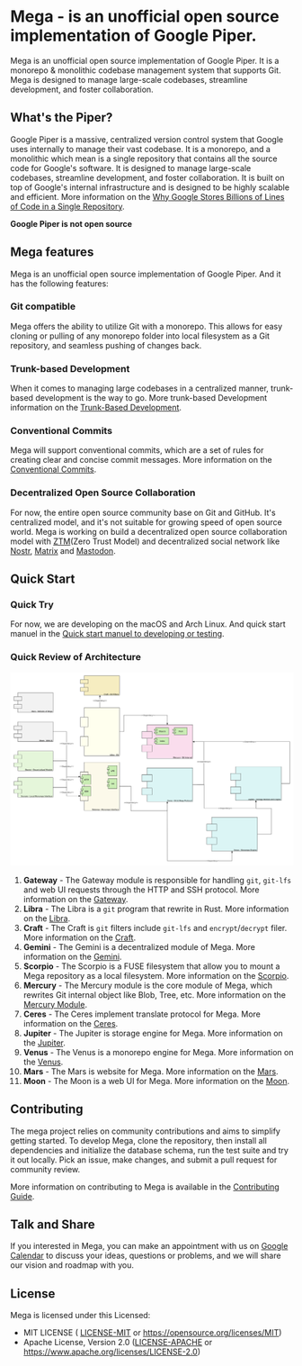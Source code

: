 # Mega - is an unofficial open source implementation of Google Piper.

Mega is an unofficial open source implementation of Google Piper. It is a monorepo & monolithic codebase management system that supports Git. Mega is designed to manage large-scale codebases, streamline development, and foster collaboration.

## What's the Piper?

Google Piper is a massive, centralized version control system that Google uses internally to manage their vast codebase. It is a monorepo, and a monolithic which mean is a single repository that contains all the source code for Google's software. It is designed to manage large-scale codebases, streamline development, and foster collaboration. It is built on top of Google's internal infrastructure and is designed to be highly scalable and efficient. More information on the [Why Google Stores Billions of Lines of Code in a Single Repository](https://cacm.acm.org/magazines/2016/7/204032-why-google-stores-billions-of-lines-of-code-in-a-single-repository/fulltext).

**Google Piper is not open source**

## Mega features

Mega is an unofficial open source implementation of Google Piper. And it has the following features:

### Git compatible

Mega offers the ability to utilize Git with a monorepo. This allows for easy cloning or pulling of any monorepo folder into local filesystem as a Git repository, and seamless pushing of changes back. 

### Trunk-based Development

When it comes to managing large codebases in a centralized manner, trunk-based development is the way to go. More trunk-based Development information on the [Trunk-Based Development](https://trunkbaseddevelopment.com/).

### Conventional Commits

Mega will support conventional commits, which are a set of rules for creating clear and concise commit messages.  More information on the [Conventional Commits](https://www.conventionalcommits.org/).

### Decentralized Open Source Collaboration

For now, the entire open source community base on Git and GitHub. It's centralized model, and it's not suitable for growing speed of open source world. Mega is working on build a decentralized open source collaboration model with [ZTM](https://github.com/flomesh-io/ztm)(Zero Trust Model) and decentralized social network like [Nostr](https://nostr.com), [Matrix](https://matrix.org) and [Mastodon](https://joinmastodon.org).

## Quick Start

### Quick Try

For now, we are developing on the macOS and Arch Linux. And quick start manuel in the [Quick start manuel to developing or testing](docs/development.md#quick-start-manuel-to-developing-or-testing).

### Quick Review of Architecture

![Mega Architect](docs/images/architect.svg)

1. **Gateway** - The Gateway module is responsible for handling `git`, `git-lfs` and web UI requests through the HTTP and SSH protocol. More information on the [Gateway](gateway/README.md).
2. **Libra** - The Libra is a `git` program that rewrite in Rust. More information on the [Libra](libra/README.md).
3. **Craft** - The Craft is `git` filters include `git-lfs` and `encrypt`/`decrypt` filer. More information on the [Craft](craft/README.md).
4. **Gemini** - The Gemini is a decentralized module of Mega. More information on the [Gemini](gemini/README.md).
5. **Scorpio** - The Scorpio is a FUSE filesystem that allow you to mount a Mega repository as a local filesystem. More information on the [Scorpio](scorpio/README.md).
6. **Mercury** - The Mercury module is the core module of Mega, which rewrites Git internal object like Blob, Tree, etc. More information on the [Mercury Module](mercury/README.md).
7. **Ceres** - The Ceres implement translate protocol for Mega. More information on the [Ceres](ceres/README.md).
8. **Jupiter** - The Jupiter is storage engine for Mega. More information on the [Jupiter](jupiter/README.md).
9. **Venus** - The Venus is a monorepo engine for Mega. More information on the [Venus](venus/README.md).
10. **Mars** - The Mars is website for Mega. More information on the [Mars](mars/README.md).
11. **Moon** - The Moon is a web UI for Mega. More information on the [Moon](moon/README.md).


## Contributing

The mega project relies on community contributions and aims to simplify getting started. To develop Mega, clone the repository, then install all dependencies and initialize the database schema, run the test suite and try it out locally. Pick an issue, make changes, and submit a pull request for community review.

More information on contributing to Mega is available in the [Contributing Guide](docs/contributing.md).

## Talk and Share

If you interested in Mega, you can make an appointment with us on [Google Calendar](https://calendar.app.google/QuBf2sdmf68wVYWL7) to discuss your ideas, questions or problems, and we will share our vision and roadmap with you.

## License

Mega is licensed under this Licensed:

- MIT LICENSE ( [LICENSE-MIT](LICENSE-MIT) or https://opensource.org/licenses/MIT)
- Apache License, Version 2.0 ([LICENSE-APACHE](LICENSE-APACHE) or https://www.apache.org/licenses/LICENSE-2.0)
